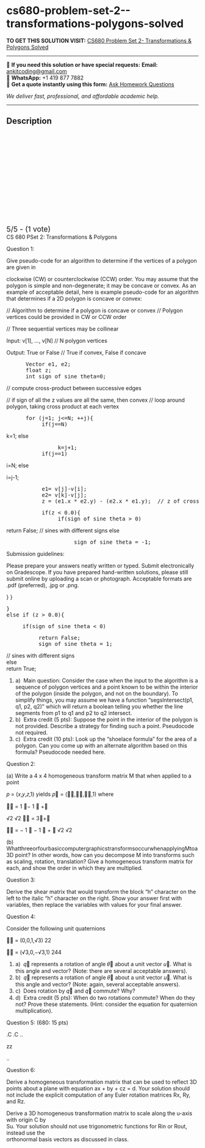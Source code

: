 # cs680-problem-set-2--transformations-polygons-solved
**TO GET THIS SOLUTION VISIT:** [CS680 Problem Set 2- Transformations & Polygons Solved](https://www.ankitcodinghub.com/product/cs680-problem-set-2-transformations-polygons-solved/)


---

📩 **If you need this solution or have special requests:** **Email:** ankitcoding@gmail.com  
📱 **WhatsApp:** +1 419 877 7882  
📄 **Get a quote instantly using this form:** [Ask Homework Questions](https://www.ankitcodinghub.com/services/ask-homework-questions/)

*We deliver fast, professional, and affordable academic help.*

---

<h2>Description</h2>



<div class="kk-star-ratings kksr-auto kksr-align-center kksr-valign-top" data-payload="{&quot;align&quot;:&quot;center&quot;,&quot;id&quot;:&quot;91381&quot;,&quot;slug&quot;:&quot;default&quot;,&quot;valign&quot;:&quot;top&quot;,&quot;ignore&quot;:&quot;&quot;,&quot;reference&quot;:&quot;auto&quot;,&quot;class&quot;:&quot;&quot;,&quot;count&quot;:&quot;1&quot;,&quot;legendonly&quot;:&quot;&quot;,&quot;readonly&quot;:&quot;&quot;,&quot;score&quot;:&quot;5&quot;,&quot;starsonly&quot;:&quot;&quot;,&quot;best&quot;:&quot;5&quot;,&quot;gap&quot;:&quot;4&quot;,&quot;greet&quot;:&quot;Rate this product&quot;,&quot;legend&quot;:&quot;5\/5 - (1 vote)&quot;,&quot;size&quot;:&quot;24&quot;,&quot;title&quot;:&quot;CS680 Problem Set 2- Transformations \u0026amp; Polygons Solved&quot;,&quot;width&quot;:&quot;138&quot;,&quot;_legend&quot;:&quot;{score}\/{best} - ({count} {votes})&quot;,&quot;font_factor&quot;:&quot;1.25&quot;}">

<div class="kksr-stars">

<div class="kksr-stars-inactive">
            <div class="kksr-star" data-star="1" style="padding-right: 4px">


<div class="kksr-icon" style="width: 24px; height: 24px;"></div>
        </div>
            <div class="kksr-star" data-star="2" style="padding-right: 4px">


<div class="kksr-icon" style="width: 24px; height: 24px;"></div>
        </div>
            <div class="kksr-star" data-star="3" style="padding-right: 4px">


<div class="kksr-icon" style="width: 24px; height: 24px;"></div>
        </div>
            <div class="kksr-star" data-star="4" style="padding-right: 4px">


<div class="kksr-icon" style="width: 24px; height: 24px;"></div>
        </div>
            <div class="kksr-star" data-star="5" style="padding-right: 4px">


<div class="kksr-icon" style="width: 24px; height: 24px;"></div>
        </div>
    </div>

<div class="kksr-stars-active" style="width: 138px;">
            <div class="kksr-star" style="padding-right: 4px">


<div class="kksr-icon" style="width: 24px; height: 24px;"></div>
        </div>
            <div class="kksr-star" style="padding-right: 4px">


<div class="kksr-icon" style="width: 24px; height: 24px;"></div>
        </div>
            <div class="kksr-star" style="padding-right: 4px">


<div class="kksr-icon" style="width: 24px; height: 24px;"></div>
        </div>
            <div class="kksr-star" style="padding-right: 4px">


<div class="kksr-icon" style="width: 24px; height: 24px;"></div>
        </div>
            <div class="kksr-star" style="padding-right: 4px">


<div class="kksr-icon" style="width: 24px; height: 24px;"></div>
        </div>
    </div>
</div>


<div class="kksr-legend" style="font-size: 19.2px;">
            5/5 - (1 vote)    </div>
    </div>
<div class="page" title="Page 1">
<div class="layoutArea">
<div class="column">
CS 680 PSet 2: Transformations &amp; Polygons

Question 1:

Give pseudo-code for an algorithm to determine if the vertices of a polygon are given in

clockwise (CW) or counterclockwise (CCW) order. You may assume that the polygon is simple and non-degenerate; it may be concave or convex. As an example of acceptable detail, here is example pseudo-code for an algorithm that determines if a 2D polygon is concave or convex:

// Algorithm to determine if a polygon is concave or convex // Polygon vertices could be provided in CW or CCW order

// Three sequential vertices may be collinear

Input: v[1], …, v[N] // N polygon vertices

Output: True or False // True if convex, False if concave

<pre>      Vector e1, e2;
      float z;
      int sign_of_sine_theta=0;
</pre>
// compute cross-product between successive edges

// if sign of all the z values are all the same, then convex // loop around polygon, taking cross product at each vertex

<pre>      for (j=1; j&lt;=N; ++j){
           if(j==N)
</pre>
k=1; else

<pre>                k=j+1;
           if(j==1)
</pre>
i=N; else

i=j-1;

<pre>           e1= v[j]-v[i];
           e2= v[k]-v[j];
           z = (e1.x * e2.y) - (e2.x * e1.y);  // z of cross-product
</pre>
<pre>           if(z &lt; 0.0){
                if(sign_of_sine_theta &gt; 0)
</pre>
return False; // sines with different signs else

<pre>                     sign_of_sine_theta = -1;
</pre>
</div>
</div>
<div class="section">
<div class="layoutArea">
<div class="column">
Submission guidelines:

Please prepare your answers neatly written or typed. Submit electronically on Gradescope. If you have prepared hand-written solutions, please still submit online by uploading a scan or photograph. Acceptable formats are .pdf (preferred), .jpg or .png.

</div>
</div>
</div>
<div class="layoutArea">
<div class="column">
} }

</div>
</div>
<div class="layoutArea">
<div class="column">
<pre>}
else if (z &gt; 0.0){
</pre>
<pre>     if(sign_of_sine_theta &lt; 0)
</pre>
<pre>          return False;
          sign_of_sine_theta = 1;
</pre>
</div>
<div class="column">
// sines with different signs

</div>
</div>
<div class="layoutArea">
<div class="column">
else

</div>
</div>
</div>
<div class="page" title="Page 2">
<div class="layoutArea">
<div class="column">
return True;

</div>
</div>
<div class="layoutArea">
<div class="column">
<ol>
<li>a) &nbsp;Main question: Consider the case when the input to the algorithm is a sequence of polygon vertices and a point known to be within the interior of the polygon (inside the polygon, and not on the boundary). To simplify things, you may assume we have a function “segsIntersect(p1, q1, p2, q2)” which will return a boolean telling you whether the line segments from p1 to q1 and p2 to q2 intersect.</li>
<li>b) &nbsp;Extra credit (5 pts): Suppose the point in the interior of the polygon is not provided. Describe a strategy for finding such a point. Pseudocode not required.</li>
<li>c) &nbsp;Extra credit (10 pts): Look up the “shoelace formula” for the area of a polygon. Can you come up with an alternate algorithm based on this formula? Pseudocode needed here.</li>
</ol>
Question 2:

(a) Write a 4 x 4 homogeneous transform matrix M that when applied to a point

𝑝 = (𝑥,𝑦,𝑧,1) yields 𝑝􏰁 = (𝑥􏰁,𝑦􏰁,𝑧􏰁,1) where

𝑥􏰁 = 1 𝑥− 1 𝑧 +𝑎

√2 √2 𝑦􏰁 = 3𝑦+𝑏

𝑧􏰁 = − 1 𝑥 − 1 𝑧 + 𝑐 √2 √2

(b) WhatthreeorfourbasiccomputergraphicstransformsoccurwhenapplyingMtoa3D point? In other words, how can you decompose M into transforms such as scaling, rotation, translation? Give a homogeneous transform matrix for each, and show the order in which they are multiplied.

Question 3:

Derive the shear matrix that would transform the block “h” character on the left to the italic “h” character on the right. Show your answer first with variables, then replace the variables with values for your final answer.

Question 4:

Consider the following unit quaternions

</div>
</div>
</div>
<div class="page" title="Page 3">
<div class="layoutArea">
<div class="column">
𝑞􏰂 = (0,0,1,√3) 22

𝑞􏰃 = (√3,0,−√3,1) 244

<ol>
<li>a) &nbsp;𝑞􏰂 represents a rotation of angle 𝜃􏰂 about a unit vector 𝑢􏰂. What is this angle and vector? (Note: there are several acceptable answers).</li>
<li>b) &nbsp;𝑞􏰃 represents a rotation of angle 𝜃􏰃 about a unit vector 𝑢􏰃. What is this angle and vector? (Note: again, several acceptable answers).</li>
<li>c) &nbsp;Does rotation by 𝑞􏰂 and 𝑞􏰃 commute? Why?</li>
<li>d) &nbsp;Extra credit (5 pts): When do two rotations commute? When do they not? Prove these
statements. (Hint: consider the equation for quaternion multiplication).
</li>
</ol>
Question 5: (680: 15 pts)

.C .C ..

zz

..

Question 6:

Derive a homogeneous transformation matrix that can be used to reflect 3D points about a plane with equation ax + by + cz = d. Your solution should not include the explicit computation of any Euler rotation matrices Rx, Ry, and Rz.

</div>
</div>
<div class="layoutArea">
<div class="column">
Derive a 3D homogeneous transformation matrix to scale along the u-axis with origin C by

</div>
</div>
<div class="layoutArea">
<div class="column">
Su. Your solution should not use trigonometric functions for Rin or Rout, instead use the

</div>
</div>
<div class="layoutArea">
<div class="column">
orthonormal basis vectors as discussed in class.

</div>
</div>
</div>
